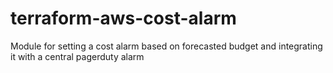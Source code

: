 # terraform-aws-cost-alarm

Module for setting a cost alarm based on forecasted budget and integrating it with a central pagerduty alarm
